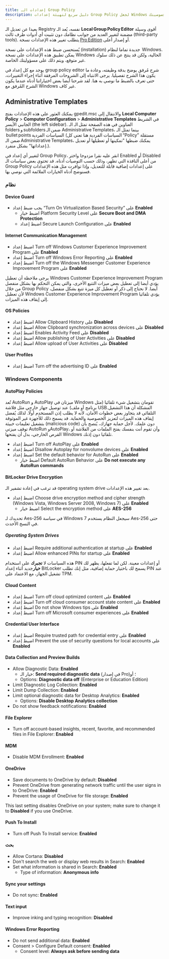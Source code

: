 ```yaml
---
title: إعدادات الـ Group Policy
description: دليل سريع لتهيئة إعدادات Group Policy لجعل Windows أكثر احتراما لخصوصيتك.
---
```


بعيدا عن تعديل الـ Registry نفسه، يُعد الـ **Local Group Policy Editor** أقوى وسيلة مضمنة لتغيير العديد من جوانب نظامك دون تثبيت أي أدوات طرف ثالث (third-party tools). يتطلب تغيير هذه الإعدادات نسخة [Pro Edition](index.md#windows-editions) أو إصدار أعلى.

يُستحسن ضبط هذه الإعدادات على نسخة (installation) جديدة تماما لنظام  Windows. يمكن تطبيق هذه الإعدادات على نسخة Windows الحالية، ولكن قد ينتج عن ذلك سلوك غير متوقع، ويتم ذلك على مسؤوليتك الخاصة.

يوجد مع كل إعداد في group policy editor شرح مُرفق يوضح بدقة وظيفته، وعادة ما يكون هذا الشرح تفصيليا. يرجى الانتباه إلى الشروحات المرفقة أثناء إجراء التغييرات، حتى تعرف بالضبط ما نوصي به هنا. لقد شرحنا أيضا بعض اختياراتنا أدناه عندما يكون الشرح المُرفق مع Windows غير كاف.

## Administrative Templates

يمكنك العثور على هذه الإعدادات بفتح gpedit.msc والانتقال إلى **Local Computer Policy** > **Computer Configuration** > **Administrative Templates** في الشريط الجانبي الأيسر (the left sidebar). العناوين في هذه الصفحة تمثل الـ الـ folders و subfolders ضمن الـ Administrative Templates، بينما تمثل الـ  bullet points السياسات الفردية (السياسات الفردية هنا تعني كل “Policy” مستقلة ضمن الـ Administrative Templates، يمكنك ضبطها "تمكينها أو تعطيلها أو تعديل إعداداتها" بشكل منفرد.).

لتغيير أي إعداد في Group Policy، انقر عليه نقرا مزدوجا واختر Enabled أو Disabled من أعلى النافذة التي تظهر، وذلك حسب التوصيات أدناه. قد تحتوي بعض سياسات الـ Group Policy على إعدادات إضافية قابلة للتعديل، وإذا توافرت مثل هذه الإعدادات فسنوضح أدناه الخيارات الملائمة التي نوصي بها.

### نظام

#### Device Guard

- يجب ضبط إعداد “Turn On Virtualization Based Security” على **Enabled**
    - اضبط خيار Platform Security Level على **Secure Boot and DMA Protection**
    - اضبط إعداد Secure Launch Configuration على **Enabled**

#### Internet Communication Management

- اضبط إعداد Turn off Windows Customer Experience Improvement Program على **Enabled**
- اضبط إعداد Turn off Windows Error Reporting على **Enabled**
- اضبط إعداد Turn off the Windows Messenger Customer Experience Improvement Program على **Enabled**

يرجى ملاحظة أن تعطيل Windows Customer Experience Improvement Program يؤدي أيضا إلى تعطيل بعض ميزات التتبع الأخرى، والتي يمكن التحكم بها بشكل منفصل من خلال Group Policy أيضا. لا نحتاج إلى ذكر أو تعطيل كل ميزة تتبع بشكل منفصل، لأن تعطيل Windows Customer Experience Improvement Program يؤدي تلقائيا إلى إيقاف هذه الميزات.

#### OS Policies

- اضبط إعداد Allow Clipboard History على **Disabled**
- اضبط إعداد Allow Clipboard synchronization across devices على **Disabled**
- اضبط إعداد Enables Activity Feed على **Disabled**
- اضبط إعداد Allow publishing of User Activities على **Disabled**
- اضبط إعداد Allow upload of User Activities على **Disabled**

#### User Profiles

- اضبط إعداد Turn off the advertising ID على **Enabled**

### Windows Components

#### AutoPlay Policies

تُعد AutoRun و AutoPlay ميزتان في Windows تقومان بتشغيل شيء تلقائيا (مثل برنامج أو ملف) عند توصيل جهاز خارجي مثل فلاشة USB.المشكلة أن هذا التشغيل التلقائي قد يتجاوز بعض خطوات الأمان، لأنه لا يطلب إذن المستخدم أولًا. لذلك يُفضل إيقاف هذه الميزات لتعزيز الخصوصية والحماية. قد يسمح ذلك للأجهزة غير الموثوقة بتشغيل تعليمات خبيثة (malicious code) دون علمك. لأجل حماية جهازك، يُنصح بأن توقف ميزتي AutoRun وAutoPlay،
وأن تقوم أنت بنفسك بفتح الملفات من الفلاشة أو القرص الخارجي، بدل أن يفتحها Windows تلقائيا دون إذنك.

- اضبط إعداد Turn off AutoPlay على **Enabled**
- اضبط إعداد Disallow Autoplay for nonvolume devices على **Enabled**
- اضبط إعداد Set the default behavior for AutoRun على **Enabled**
    - اضبط خيار Default AutoRun Behavior على **Do not execute any AutoRun commands**

#### BitLocker Drive Encryption

قد ترغب في إعادة تشفير الـ operating system drive بعد تغيير هذه الإعدادات.

- اضبط إعداد Choose drive encryption method and cipher strength (Windows Vista, Windows Server 2008, Windows 7) على **Enabled**
    - اضبط خيار Select the encryption method على **AES-256**

تحديدك لـ Aes-256 في سياسة Windows 7 سيجعل النظام يستخدم Aes-256 حتى في النسخ الأحدث.

##### Operating System Drives

- اضبط إعداد Require additional authentication at startup على **Enabled**
- اضبط إعداد Allow enhanced PINs for startup على **Enabled**

هذه السياسات لا **تجبرك** على استخدام PIN أو إعدادات معينة.
لكن لما تفعلها، يظهر لك **خيار**جديد أثناء إعداد BitLocker يسمح لك باختيار حماية إضافية، مثل إنك تطلب PIN عند تشغيل الجهاز، مع الاعتماد على TPM.

#### Cloud Content

- اضبط إعداد Turn off cloud optimized content على **Enabled**
- اضبط إعداد Turn off cloud consumer account state content على **Enabled**
- اضبط إعداد Do not show Windows tips على **Enabled**
- اضبط إعداد Turn off Microsoft consumer experiences على **Enabled**

#### Credential User Interface

- اضبط إعداد Require trusted path for credential entry على **Enabled**
- اضبط إعداد Prevent the use of security questions for local accounts على **Enabled**

#### Data Collection and Preview Builds

- Allow Diagnostic Data: **Enabled**
    - خيار الـ: **Send required diagnostic data** (في إصدار Pro)؛ أو
    - Options: **Diagnostic data off** (Enterprise or Education Edition)
- Limit Diagnostic Log Collection: **Enabled**
- Limit Dump Collection: **Enabled**
- Limit optional diagnostic data for Desktop Analytics: **Enabled**
    - Options: **Disable Desktop Analytics collection**
- Do not show feedback notifications: **Enabled**

#### File Explorer

- Turn off account-based insights, recent, favorite, and recommended files in File Explorer: **Enabled**

#### MDM

- Disable MDM Enrollment: **Enabled**

#### OneDrive

- Save documents to OneDrive by default: **Disabled**
- Prevent OneDrive from generating network traffic until the user signs in to OneDrive: **Enabled**
- Prevent the usage of OneDrive for file storage: **Enabled**

This last setting disables OneDrive on your system; make sure to change it to **Disabled** if you use OneDrive.

#### Push To Install

- Turn off Push To Install service: **Enabled**

#### بحث

- Allow Cortana: **Disabled**
- Don't search the web or display web results in Search: **Enabled**
- Set what information is shared in Search: **Enabled**
    - Type of information: **Anonymous info**

#### Sync your settings

- Do not sync: **Enabled**

#### Text input

- Improve inking and typing recognition: **Disabled**

#### Windows Error Reporting

- Do not send additional data: **Enabled**
- Consent > Configure Default consent: **Enabled**
    - Consent level: **Always ask before sending data**
